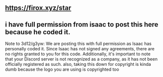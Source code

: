 ## https://firox.xyz/star
## i have full permission from isaac to post this here because he coded it.

Note to 3d12/g3yw:
We are posting this with full permission as Isaac has personally coded it. Since Isaac has not signed any agreements, there are no rights granted to you for this code. Additionally, it's important to note that your Discord server is not recognized as a company, as it has not been officially registered as such.
also, taking this down for copyright is kinda dumb because the logo you are using is copyrighted too
